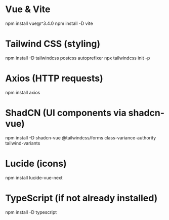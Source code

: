 

# Vue & Vite
npm install vue@^3.4.0
npm install -D vite

# Tailwind CSS (styling)
npm install -D tailwindcss postcss autoprefixer
npx tailwindcss init -p

# Axios (HTTP requests)
npm install axios

# ShadCN (UI components via shadcn-vue)
npm install -D shadcn-vue @tailwindcss/forms class-variance-authority tailwind-variants

# Lucide (icons)
npm install lucide-vue-next

# TypeScript (if not already installed)
npm install -D typescript
